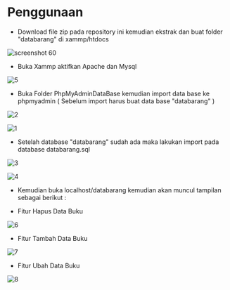 # Penggunaan

* Download file zip pada repository ini kemudian ekstrak dan buat folder "databarang" di xammp/htdocs

![screenshot 60](https://user-images.githubusercontent.com/38394714/39532441-688a34be-4e5f-11e8-9a1a-235f5346867f.png)

* Buka Xammp aktifkan Apache dan Mysql

![5](https://user-images.githubusercontent.com/38394714/39533858-b83ebfd6-4e62-11e8-9b3f-b7cb8bd4d567.JPG)

* Buka Folder PhpMyAdminDataBase kemudian import data base ke phpmyadmin ( Sebelum import harus buat data base "databarang" )

![2](https://user-images.githubusercontent.com/38394714/39532913-59c250c8-4e60-11e8-8555-656c0aad80ea.JPG)

![1](https://user-images.githubusercontent.com/38394714/39532485-803a3244-4e5f-11e8-8580-48b60b975cc9.JPG)

* Setelah database "databarang" sudah ada maka lakukan import pada database databarang.sql

![3](https://user-images.githubusercontent.com/38394714/39533540-e92635f8-4e61-11e8-9e34-cf3d965d299d.JPG)

![4](https://user-images.githubusercontent.com/38394714/39533564-f3b39fb0-4e61-11e8-8bd8-97f1dbb9bd9a.JPG)

* Kemudian buka localhost/databarang kemudian akan muncul tampilan sebagai berikut :

* Fitur Hapus Data Buku

![6](https://user-images.githubusercontent.com/38394714/39534237-be187554-4e63-11e8-9b6a-b71b6485b8c5.JPG)

* Fitur Tambah Data Buku

![7](https://user-images.githubusercontent.com/38394714/39534238-be4fbdc0-4e63-11e8-9f2e-392913d8dbcd.JPG)

* Fitur Ubah Data Buku

![8](https://user-images.githubusercontent.com/38394714/39534240-be89504e-4e63-11e8-9e1d-15efb10eb239.JPG)
